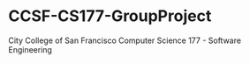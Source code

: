 # CCSF-CS177-GroupProject
City College of San Francisco Computer Science 177 - Software Engineering
